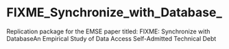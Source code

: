 # FIXME_Synchronize_with_Database_
Replication package for the EMSE paper titled: FIXME: Synchronize with DatabaseAn Empirical Study of Data Access Self-Admitted Technical Debt
